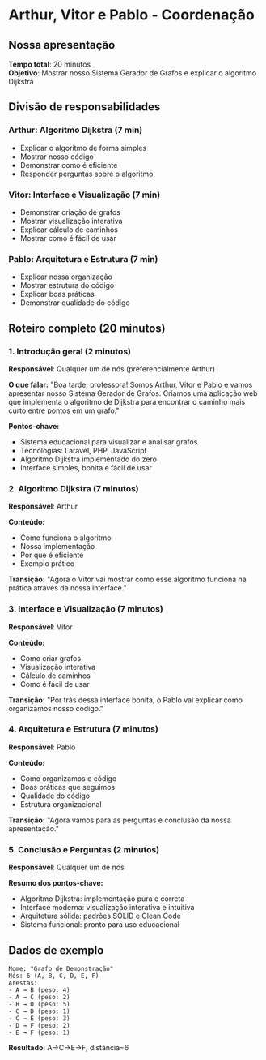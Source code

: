 # Arthur, Vitor e Pablo - Coordenação

## Nossa apresentação
**Tempo total**: 20 minutos  
**Objetivo**: Mostrar nosso Sistema Gerador de Grafos e explicar o algoritmo Dijkstra

## Divisão de responsabilidades

### Arthur: Algoritmo Dijkstra (7 min)
- Explicar o algoritmo de forma simples
- Mostrar nosso código
- Demonstrar como é eficiente
- Responder perguntas sobre o algoritmo

### Vitor: Interface e Visualização (7 min)
- Demonstrar criação de grafos
- Mostrar visualização interativa
- Explicar cálculo de caminhos
- Mostrar como é fácil de usar

### Pablo: Arquitetura e Estrutura (7 min)
- Explicar nossa organização
- Mostrar estrutura do código
- Explicar boas práticas
- Demonstrar qualidade do código

## Roteiro completo (20 minutos)

### 1. Introdução geral (2 minutos)
**Responsável**: Qualquer um de nós (preferencialmente Arthur)

**O que falar:**
"Boa tarde, professora! Somos Arthur, Vitor e Pablo e vamos apresentar nosso Sistema Gerador de Grafos. Criamos uma aplicação web que implementa o algoritmo de Dijkstra para encontrar o caminho mais curto entre pontos em um grafo."

**Pontos-chave:**
- Sistema educacional para visualizar e analisar grafos
- Tecnologias: Laravel, PHP, JavaScript
- Algoritmo Dijkstra implementado do zero
- Interface simples, bonita e fácil de usar

### 2. Algoritmo Dijkstra (7 minutos)
**Responsável**: Arthur

**Conteúdo:**
- Como funciona o algoritmo
- Nossa implementação
- Por que é eficiente
- Exemplo prático

**Transição:**
"Agora o Vitor vai mostrar como esse algoritmo funciona na prática através da nossa interface."

### 3. Interface e Visualização (7 minutos)
**Responsável**: Vitor

**Conteúdo:**
- Como criar grafos
- Visualização interativa
- Cálculo de caminhos
- Como é fácil de usar

**Transição:**
"Por trás dessa interface bonita, o Pablo vai explicar como organizamos nosso código."

### 4. Arquitetura e Estrutura (7 minutos)
**Responsável**: Pablo

**Conteúdo:**
- Como organizamos o código
- Boas práticas que seguimos
- Qualidade do código
- Estrutura organizacional

**Transição:**
"Agora vamos para as perguntas e conclusão da nossa apresentação."

### 5. Conclusão e Perguntas (2 minutos)
**Responsável**: Qualquer um de nós

**Resumo dos pontos-chave:**
- Algoritmo Dijkstra: implementação pura e correta
- Interface moderna: visualização interativa e intuitiva
- Arquitetura sólida: padrões SOLID e Clean Code
- Sistema funcional: pronto para uso educacional

## Dados de exemplo
```
Nome: "Grafo de Demonstração"
Nós: 6 (A, B, C, D, E, F)
Arestas:
- A → B (peso: 4)
- A → C (peso: 2)
- B → D (peso: 5)
- C → D (peso: 1)
- C → E (peso: 3)
- D → F (peso: 2)
- E → F (peso: 1)
```

**Resultado**: A→C→E→F, distância=6